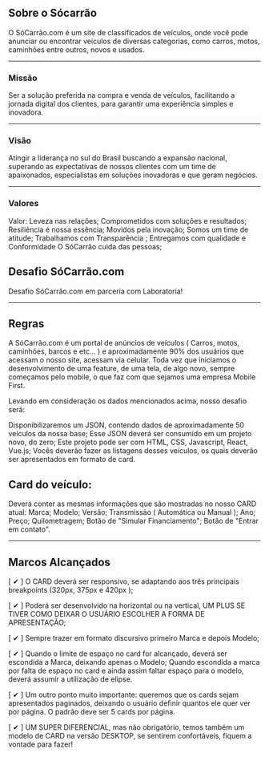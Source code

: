 ## Sobre o Sócarrão
O SóCarrão.com é um site de classificados de veículos, onde você pode anunciar ou encontrar veículos de diversas categorias, como carros, motos, caminhões entre outros, novos e usados.
___
### Missão
Ser a solução preferida na compra e venda de veículos, facilitando a jornada digital dos clientes, para garantir uma experiência simples e inovadora.
___
### Visão
Atingir a liderança no sul do Brasil buscando a expansão nacional, superando as expectativas de nossos clientes com um time de apaixonados, especialistas em soluções inovadoras e que geram negócios.
___
### Valores
Valor: Leveza nas relações;
Comprometidos com soluções e resultados;
Resiliência é nossa essência;
Movidos pela inovação;
Somos um time de atitude;
Trabalhamos com Transparência ;
Entregamos com qualidade e Conformidade
O SóCarrão cuida das pessoas;

## Desafio SóCarrão.com ##

Desafio SóCarrão.com em parceria com Laboratoria!
___
## Regras

A SóCarrão.com é um portal de anúncios de veículos ( Carros, motos, caminhões, barcos e etc... ) e aproximadamente 90% dos usuários que acessam o nosso site, acessam via celular. Toda vez que iniciamos o desenvolvimento de uma feature, de uma tela, de algo novo, sempre começamos pelo mobile, o que faz com que sejamos uma empresa Mobile First.

Levando em consideração os dados mencionados acima, nosso desafio será:

Disponibilizaremos um JSON, contendo dados de aproximadamente 50 veículos da nossa base;
Esse JSON deverá ser consumido em um projeto novo, do zero;
Este projeto pode ser com HTML, CSS, Javascript, React, Vue.js; 
Vocês deverão fazer as listagens desses veículos, os quais deverão ser apresentados em formato de card.

## Card do veículo:
Deverá conter as mesmas informações que são mostradas no nosso CARD atual:
Marca;
Modelo;
Versão;
Transmissão ( Automática ou Manual );
Ano;
Preço;
Quilometragem;
Botão de "Simular Financiamento";
Botão de "Entrar em contato".

___
## Marcos Alcançados

[ &#10004; ] O CARD deverá ser responsivo, se adaptando aos três principais breakpoints (320px, 375px e 420px );

[ &#10004; ] Poderá ser desenvolvido na horizontal ou na vertical, UM PLUS SE TIVER COMO DEIXAR O USUÁRIO ESCOLHER A FORMA DE APRESENTAÇÃO;

[ &#10004; ] Sempre trazer em formato discursivo primeiro Marca e depois Modelo;

[ &#10004; ] Quando o limite de espaço no card for alcançado, deverá ser escondida a Marca, deixando apenas o Modelo;
Quando escondida a marca por falta de espaço no card e ainda assim faltar espaço para o modelo, deverá assumir a utilização de elipse.

[ &#10004; ] Um outro ponto muito importante: queremos que os cards sejam apresentados paginados, deixando o usuário definir quantos ele quer ver por página. O padrão deve ser 5 cards por página.  

[ &#10004; ] UM SUPER DIFERENCIAL, mas não obrigatório, temos também um modelo de CARD na versão DESKTOP, se sentirem confortáveis, fiquem a vontade para fazer!













